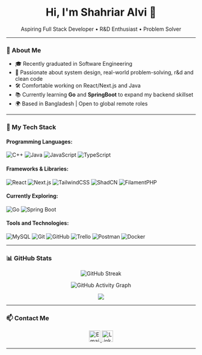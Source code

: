 <h1 align="center">Hi, I'm Shahriar Alvi 👋</h1>

<p align="center">
  Aspiring Full Stack Developer • R&D Enthusiast • Problem Solver
</p>

---

### 🚀 About Me

- 🎓 Recently graduated in Software Engineering
- 🧠 Passionate about system design, real-world problem-solving, r&d and clean code
- 🛠️ Comfortable working on React/Next.js and Java
- 📚 Currently learning **Go** and **SpringBoot** to expand my backend skillset
- 🌍 Based in Bangladesh | Open to global remote roles

---

### 💼 My Tech Stack

#### Programming Languages:
![C++](https://img.shields.io/badge/-C++-00599C?style=flat&logo=cplusplus&logoColor=white)
![Java](https://img.shields.io/badge/-Java-007396?style=flat&logo=java&logoColor=white)
![JavaScript](https://img.shields.io/badge/-JavaScript-F7DF1E?style=flat&logo=javascript&logoColor=black)
![TypeScript](https://img.shields.io/badge/-TypeScript-3178C6?style=flat&logo=typescript&logoColor=white)



#### Frameworks & Libraries:
![React](https://img.shields.io/badge/-React-61DAFB?style=flat&logo=react&logoColor=white)
![Next.js](https://img.shields.io/badge/-Next.js-000000?style=flat&logo=nextdotjs)
![TailwindCSS](https://img.shields.io/badge/-TailwindCSS-38B2AC?style=flat&logo=tailwind-css&logoColor=white)
![ShadCN](https://img.shields.io/badge/-ShadCN-black?style=flat)
![FilamentPHP](https://img.shields.io/badge/-FilamentPHP-FF2D20?style=flat)



#### Currently Exploring:
![Go](https://img.shields.io/badge/-Go-00ADD8?style=flat&logo=go&logoColor=white)
![Spring Boot](https://img.shields.io/badge/-Spring%20Boot-6DB33F?style=flat&logo=spring-boot&logoColor=white)

#### Tools and Technologies:
![MySQL](https://img.shields.io/badge/-MySQL-4479A1?style=flat&logo=mysql&logoColor=white)
![Git](https://img.shields.io/badge/-Git-F05032?style=flat&logo=git&logoColor=white)
![GitHub](https://img.shields.io/badge/-GitHub-181717?style=flat&logo=github)
![Trello](https://img.shields.io/badge/-Trello-0052CC?style=flat&logo=trello&logoColor=white)
![Postman](https://img.shields.io/badge/-Postman-FF6C37?style=flat&logo=postman&logoColor=white)
![Docker](https://img.shields.io/badge/-Docker-2496ED?style=flat&logo=docker&logoColor=white)

---



### 📊 GitHub Stats


<p align="center">
  <img src="https://github-readme-streak-stats.herokuapp.com?user=shahriaralvi&theme=tokyonight" alt="GitHub Streak" />
</p>

<p align="center">
  <img src="https://github-readme-activity-graph.vercel.app/graph?username=shahriaralvi&theme=tokyo-night" alt="GitHub Activity Graph"/>
</p>

<p align="center">
  <img src="https://github-readme-stats.vercel.app/api?username=shahriaralvi&show_icons=true&theme=tokyonight&hide=contribs"/> 
</p>
  


---

### 📫 Contact Me

<p align="center">

  <a href="mailto:alam.shahriaralvi@gmail.com" target="_blank" rel="noopener noreferrer">
    <img src="https://img.shields.io/badge/-Email-D14836?style=for-the-badge&logo=gmail&logoColor=white&label=" alt="Email" height="30" />
  </a>
  
  <a href="https://www.linkedin.com/in/shahriar-alvi-727961270/" target="_blank" rel="noopener noreferrer">
    <img src="https://img.shields.io/badge/-LinkedIn-0A66C2?style=for-the-badge&logo=linkedin&logoColor=white&label=" alt="LinkedIn" height="30" />
  </a>

</p>




---

